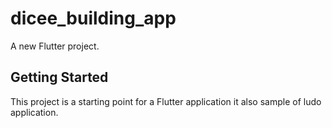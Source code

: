 # dicee_building_app

A new Flutter project.

## Getting Started

This project is a starting point for a Flutter application it also sample of ludo application.
